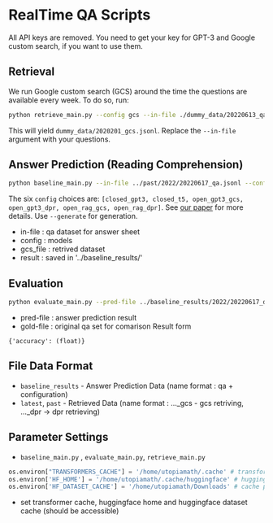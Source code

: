 # RealTime QA Scripts

All API keys are removed. You need to get your key for GPT-3 and Google custom search, if you want to use them.

## Retrieval
We run Google custom search (GCS) around the time the questions are available every week. To do so, run:
```bash
python retrieve_main.py --config gcs --in-file ./dummy_data/20220613_qa.jsonl --key <gcs_key> --engine <engine_key>
```
This will yield `dummy_data/2020201_gcs.jsonl`. Replace the `--in-file` argument with your questions.

## Answer Prediction (Reading Comprehension)
```bash
python baseline_main.py --in-file ../past/2022/20220617_qa.jsonl --config open_rag_gcs --gcs-file ../past/2022/20220617_gcs.jsonl
```
The six `config` choices are: `[closed_gpt3, closed_t5, open_gpt3_gcs, open_gpt3_dpr, open_rag_gcs, open_rag_dpr]`. See [our paper](https://arxiv.org/abs/2207.13332) for more details. Use `--generate` for generation.
* in-file : qa dataset for answer sheet
* config : models 
* gcs_file : retrived dataset 
* result : saved in '../baseline_results/'

## Evaluation
```bash
python evaluate_main.py --pred-file ../baseline_results/2022/20220617_qa_open_gpt3_gcs.jsonl --gold-file ../past/2022/20220617_qa.jsonl 
```
* pred-file : answer prediction result
* gold-file : original qa set for comarison
Result form
```
{'accuracy': (float)}
```

## File Data Format
* `baseline_results` - Answer Prediction Data (name format : qa + configuration)
* `latest`, `past` - Retrieved Data (name format : ..._gcs - gcs retriving, ..._dpr -> dpr retrieving)

## Parameter Settings
* `baseline_main.py` , `evaluate_main.py`, `retrieve_main.py`
```python 
os.environ["TRANSFORMERS_CACHE"] = '/home/utopiamath/.cache' # transformer cache path
os.environ['HF_HOME'] = '/home/utopiamath/.cache/huggingface' # huggingface download path
os.environ['HF_DATASET_CACHE'] = '/home/utopiamath/Downloads' # cache path
```
* set transformer cache, huggingface home and huggingface dataset cache (should be accessible)


